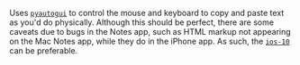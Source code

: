 Uses [`pyautogui`](https://github.com/asweigart/pyautogui) to control the mouse
and keyboard to copy and paste text as you'd do physically. Although this should
be perfect, there are some caveats due to bugs in the Notes app, such as HTML
markup not appearing on the Mac Notes app, while they do in the iPhone app. As
such, the [`ios-10`](https://github.com/pat-laugh/ios-10) can be preferable.
